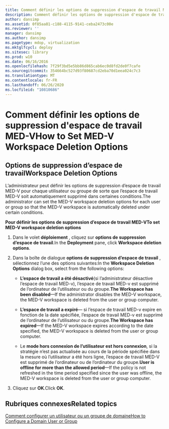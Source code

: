```yaml
---
title: Comment définir les options de suppression d'espace de travail MED-V
description: Comment définir les options de suppression d'espace de travail MED-V
author: dansimp
ms.assetid: 0f85aa81-c188-4115-9141-ceba2473c00e
ms.reviewer: ''
manager: dansimp
ms.author: dansimp
ms.pagetype: mdop, virtualization
ms.mktglfcycl: deploy
ms.sitesec: library
ms.prod: w10
ms.date: 06/16/2016
ms.openlocfilehash: 7f29f3bd5e5bb86d865cab6ec0d8fd2de0f7cafe
ms.sourcegitcommit: 354664bc527d93f80687cd2eba70d1eea024c7c3
ms.translationtype: MT
ms.contentlocale: fr-FR
ms.lasthandoff: 06/26/2020
ms.locfileid: "10810686"
---
```

# <span data-ttu-id="78212-103">Comment définir les options de suppression d'espace de travail MED-V</span><span class="sxs-lookup"><span data-stu-id="78212-103">How to Set MED-V Workspace Deletion Options</span></span>


## <span data-ttu-id="78212-104">Options de suppression d’espace de travail</span><span class="sxs-lookup"><span data-stu-id="78212-104">Workspace Deletion Options</span></span>


<span data-ttu-id="78212-105">L’administrateur peut définir les options de suppression d’espace de travail MED-V pour chaque utilisateur ou groupe de sorte que l’espace de travail MED-V soit automatiquement supprimé dans certaines conditions.</span><span class="sxs-lookup"><span data-stu-id="78212-105">The administrator can set the MED-V workspace deletion options for each user or group so that the MED-V workspace is automatically deleted under certain conditions.</span></span>

**<span data-ttu-id="78212-106">Pour définir les options de suppression d’espace de travail MED-V</span><span class="sxs-lookup"><span data-stu-id="78212-106">To set MED-V workspace deletion options</span></span>**

1.  <span data-ttu-id="78212-107">Dans le volet **déploiement** , cliquez sur **options de suppression d’espace de travail**.</span><span class="sxs-lookup"><span data-stu-id="78212-107">In the **Deployment** pane, click **Workspace deletion options**.</span></span>

2.  <span data-ttu-id="78212-108">Dans la boîte de dialogue **options de suppression d’espace de travail** , sélectionnez l’une des options suivantes:</span><span class="sxs-lookup"><span data-stu-id="78212-108">In the **Workspace Deletion Options** dialog box, select from the following options:</span></span>

    -   <span data-ttu-id="78212-109">**L’espace de travail a été désactivé**(si l’administrateur désactive l’espace de travail MED-v), l’espace de travail MED-v est supprimé de l’ordinateur de l’utilisateur ou du groupe.</span><span class="sxs-lookup"><span data-stu-id="78212-109">**The Workspace has been disabled**—If the administrator disables the MED-V workspace, the MED-V workspace is deleted from the user or group computer.</span></span>

    -   <span data-ttu-id="78212-110">**L’espace de travail a expiré**— si l’espace de travail MED-v expire en fonction de la date spécifiée, l’espace de travail MED-v est supprimé de l’ordinateur de l’utilisateur ou du groupe.</span><span class="sxs-lookup"><span data-stu-id="78212-110">**The Workspace has expired**—If the MED-V workspace expires according to the date specified, the MED-V workspace is deleted from the user or group computer.</span></span>

    -   <span data-ttu-id="78212-111">Le **mode hors connexion de l’utilisateur est hors connexion**, si la stratégie n’est pas actualisée au cours de la période spécifiée dans la mesure où l’utilisateur a été hors ligne, l’espace de travail MED-V est supprimé de l’ordinateur ou de l’ordinateur du groupe.</span><span class="sxs-lookup"><span data-stu-id="78212-111">**User is offline for more than the allowed period**—If the policy is not refreshed in the time period specified since the user was offline, the MED-V workspace is deleted from the user or group computer.</span></span>

3.  <span data-ttu-id="78212-112">Cliquez sur **OK**.</span><span class="sxs-lookup"><span data-stu-id="78212-112">Click **OK**.</span></span>

## <span data-ttu-id="78212-113">Rubriques connexes</span><span class="sxs-lookup"><span data-stu-id="78212-113">Related topics</span></span>


[<span data-ttu-id="78212-114">Comment configurer un utilisateur ou un groupe de domaine</span><span class="sxs-lookup"><span data-stu-id="78212-114">How to Configure a Domain User or Group</span></span>](how-to-configure-a-domain-user-or-groupmedvv2.md)

 

 






